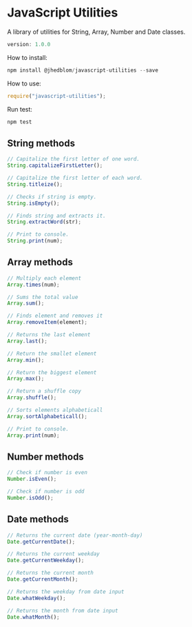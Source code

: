 # JavaScript Utilities

A library of utilities for String, Array, Number and Date classes.

```javascript
version: 1.0.0
```

How to install:

```javascript
npm install @jhedblom/javascript-utilities --save
```

How to use:

```javascript
require("javascript-utilities");
```

Run test:

```javascript
npm test
```

## String methods

```javascript
// Capitalize the first letter of one word.
String.capitalizeFirstLetter();

// Capitalize the first letter of each word.
String.titleize();

// Checks if string is empty.
String.isEmpty();

// Finds string and extracts it.
String.extractWord(str);

// Print to console.
String.print(num);
```

## Array methods

```javascript
// Multiply each element
Array.times(num);

// Sums the total value
Array.sum();

// Finds element and removes it
Array.removeItem(element);

// Returns the last element
Array.last();

// Return the smallet element
Array.min();

// Return the biggest element
Array.max();

// Return a shuffle copy
Array.shuffle();

// Sorts elements alphabeticall
Array.sortAlphabeticall();

// Print to console.
Array.print(num);
```

## Number methods

```javascript
// Check if number is even
Number.isEven();

// Check if number is odd
Number.isOdd();
```

## Date methods

```javascript
// Returns the current date (year-month-day)
Date.getCurrentDate();

// Returns the current weekday
Date.getCurrentWeekday();

// Returns the current month
Date.getCurrentMonth();

// Returns the weekday from date input
Date.whatWeekday();

// Returns the month from date input
Date.whatMonth();
```

